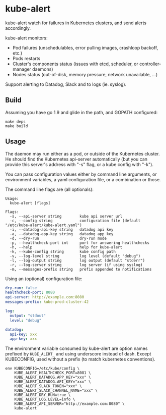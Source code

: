 # kube-alert

kube-alert watch for failures in Kubernetes clusters, and send alerts accordingly.

kube-alert monitors:
* Pod failures (unschedulables, error pulling images, crashloop backoff, etc.)
* Pods restarts
* Cluster's components status (issues with etcd, scheduler, or controller-manager daemons)
* Nodes status (out-of-disk, memory pressure, network unavailable, ...)

Support alerting to Datadog, Slack and to logs (ie. syslog).

## Build

Assuming you have go 1.9 and glide in the path, and GOPATH configured:

```shell
make deps
make build
```

## Usage

The daemon may run either as a pod, or outside of the Kubernetes cluster.
He should find the Kubernetes api-server automatically (but you can
provide this server's address with "-s" flag, or a kube config with "-k").

You can pass configuration values either by command line arguments, or
environment variables, a yaml configuration file, or a combination or those.

The command line flags are (all optionals):
```
Usage:
  kube-alert [flags]

Flags:
  -s, --api-server string        kube api server url
  -c, --config string            configuration file (default "/etc/kube-alert/kube-alert.yaml")
  -i, --datadog-api-key string   datadog api key
  -a, --datadog-app-key string   datadog app key
  -d, --dry-run                  dry-run mode
  -p, --healthcheck-port int     port for answering healthchecks
  -h, --help                     help for kube-alert
  -k, --kube-config string       kube config path
  -v, --log-level string         log level (default "debug")
  -l, --log-output string        log output (default "stderr")
  -r, --log-server string        log server (if using syslog)
  -m, --messages-prefix string   prefix appended to notifications
```

Using an (optional) configuration file:
```yaml
dry-run: false
healthcheck-port: 8080
api-server: http://example.com:8080
messages-prefix: kube-prod-cluster-42

log:
  output: "stdout"
  level: "debug"

datadog:
  api-key: xxx
  app-key: xxx
```

The environment variable consumed by kube-alert are option names prefixed
by ```KUBE_ALERT_``` and using underscore instead of dash. Except KUBECONFIG,
used without a prefix (to match kubernetes conventions).
```
env KUBECONFIG=/etc/kube/config \
    KUBE_ALERT_HEALTHCHECK_PORT=8081 \
    KUBE_ALERT_DATADOG.APP_KEY="xxx" \
    KUBE_ALERT_DATADOG.API_KEY="xxx" \
    KUBE_ALERT_SLACK_TOKEN="xxx" \
    KUBE_ALERT_SLACK_CHANNEL_NAME="xxx" \
    KUBE_ALERT_DRY_RUN=true \
    KUBE_ALERT_LOG.LEVEL=info \
    KUBE_ALERT_API_SERVER="http://example.com:8080" \
    kube-alert
```
